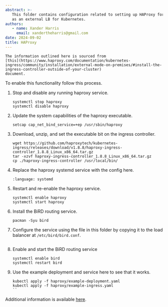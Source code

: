 ```yaml
---
abstract: >-
   This folder contains configuration related to setting up HAProxy for use
   as an external LB for Kubernetes.
authors:
   - name: Xander Harris
     email: xandertheharris@gmail.com
date: 2024-09-02
title: HAProxy
---
```


```{note}
The information outlined here is sourced from
[this](https://www.haproxy.com/documentation/kubernetes-ingress/community/installation/external-mode-on-premises/#install-the-ingress-controller-outside-of-your-cluster)
document.
```

To enable this functionality follow this process.

1. Stop and disable any running haproxy service.

   ```{code-block} shell
   systemctl stop haproxy
   systemctl disable haproxy
   ```

2. Update the system capabilities of the haproxy executable.

   ```{code-block} shell
   setcap cap_net_bind_service=+ep /usr/sbin/haproxy
   ```

3. Download, unzip, and set the executable bit on the ingress controller.

   ```{code-block} shell
   wget https://github.com/haproxytech/kubernetes-ingress/releases/download/v1.8.8/haproxy-ingress-controller_1.8.8_Linux_x86_64.tar.gz
   tar -xzvf haproxy-ingress-controller_1.8.8_Linux_x86_64.tar.gz
   cp ./haproxy-ingress-controller /usr/local/bin/
   ```

4. Replace the haproxy systemd service with the config here.

   ```{literalinclude} /haproxy/haproxy.service
   :language: systemd
   ```

5. Restart and re-enable the haproxy service.

   ```{code-block} shell
   systemctl enable haproxy
   systemctl start haproxy
   ```

6. Install the BiRD routing service.

   ```{code-block} shell
   pacman -Syu bird
   ```

7. Configure the service using the file in this folder by copying it to the
   load balancer at `/etc/bird/bird.conf`.

   ```{literalinclude} /haproxy/bird.conf
   ```

8. Enable and start the BiRD routing service

   ```{code-block} shell
   systemctl enable bird
   systemctl restart bird
   ```

9. Use the example deployment and service here to see that it works.

   ```{code-block} shell
   kubectl apply -f haproxy/example-deployment.yaml
   kubectl apply -f haproxy/example-ingress.yaml
   ``

Additional information is available [here](https://www.haproxy.com/documentation/kubernetes-ingress/ingress-tutorials/routing/).
